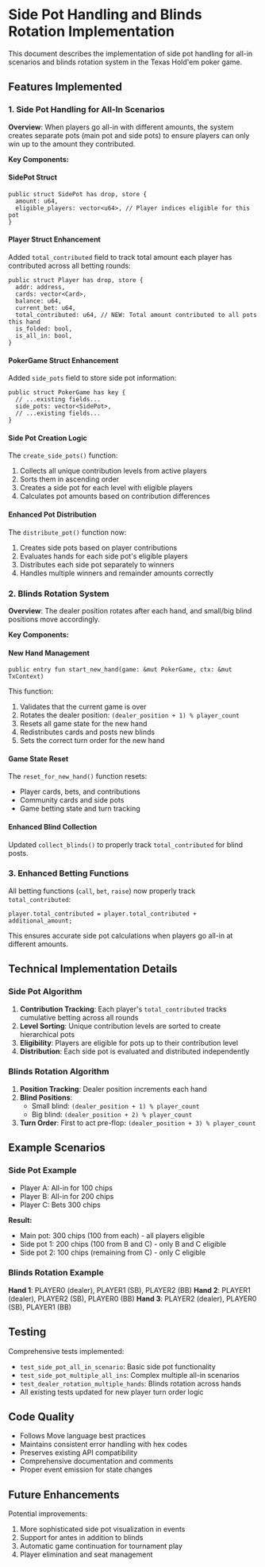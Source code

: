 # Side Pot Handling and Blinds Rotation Implementation

This document describes the implementation of side pot handling for all-in scenarios and blinds rotation system in the Texas Hold'em poker game.

## Features Implemented

### 1. Side Pot Handling for All-In Scenarios

**Overview**: When players go all-in with different amounts, the system creates separate pots (main pot and side pots) to ensure players can only win up to the amount they contributed.

**Key Components:**

#### SidePot Struct

```move
public struct SidePot has drop, store {
  amount: u64,
  eligible_players: vector<u64>, // Player indices eligible for this pot
}
```

#### Player Struct Enhancement

Added `total_contributed` field to track total amount each player has contributed across all betting rounds:

```move
public struct Player has drop, store {
  addr: address,
  cards: vector<Card>,
  balance: u64,
  current_bet: u64,
  total_contributed: u64, // NEW: Total amount contributed to all pots this hand
  is_folded: bool,
  is_all_in: bool,
}
```

#### PokerGame Struct Enhancement

Added `side_pots` field to store side pot information:

```move
public struct PokerGame has key {
  // ...existing fields...
  side_pots: vector<SidePot>,
  // ...existing fields...
}
```

#### Side Pot Creation Logic

The `create_side_pots()` function:

1. Collects all unique contribution levels from active players
2. Sorts them in ascending order
3. Creates a side pot for each level with eligible players
4. Calculates pot amounts based on contribution differences

#### Enhanced Pot Distribution

The `distribute_pot()` function now:

1. Creates side pots based on player contributions
2. Evaluates hands for each side pot's eligible players
3. Distributes each side pot separately to winners
4. Handles multiple winners and remainder amounts correctly

### 2. Blinds Rotation System

**Overview**: The dealer position rotates after each hand, and small/big blind positions move accordingly.

**Key Components:**

#### New Hand Management

```move
public entry fun start_new_hand(game: &mut PokerGame, ctx: &mut TxContext)
```

This function:

1. Validates that the current game is over
2. Rotates the dealer position: `(dealer_position + 1) % player_count`
3. Resets all game state for the new hand
4. Redistributes cards and posts new blinds
5. Sets the correct turn order for the new hand

#### Game State Reset

The `reset_for_new_hand()` function resets:

- Player cards, bets, and contributions
- Community cards and side pots
- Game betting state and turn tracking

#### Enhanced Blind Collection

Updated `collect_blinds()` to properly track `total_contributed` for blind posts.

### 3. Enhanced Betting Functions

All betting functions (`call`, `bet`, `raise`) now properly track `total_contributed`:

```move
player.total_contributed = player.total_contributed + additional_amount;
```

This ensures accurate side pot calculations when players go all-in at different amounts.

## Technical Implementation Details

### Side Pot Algorithm

1. **Contribution Tracking**: Each player's `total_contributed` tracks cumulative betting across all rounds
2. **Level Sorting**: Unique contribution levels are sorted to create hierarchical pots
3. **Eligibility**: Players are eligible for pots up to their contribution level
4. **Distribution**: Each side pot is evaluated and distributed independently

### Blinds Rotation Algorithm

1. **Position Tracking**: Dealer position increments each hand
2. **Blind Positions**:
   - Small blind: `(dealer_position + 1) % player_count`
   - Big blind: `(dealer_position + 2) % player_count`
3. **Turn Order**: First to act pre-flop: `(dealer_position + 3) % player_count`

## Example Scenarios

### Side Pot Example

- Player A: All-in for 100 chips
- Player B: All-in for 200 chips  
- Player C: Bets 300 chips

**Result:**

- Main pot: 300 chips (100 from each) - all players eligible
- Side pot 1: 200 chips (100 from B and C) - only B and C eligible
- Side pot 2: 100 chips (remaining from C) - only C eligible

### Blinds Rotation Example

**Hand 1**: PLAYER0 (dealer), PLAYER1 (SB), PLAYER2 (BB)
**Hand 2**: PLAYER1 (dealer), PLAYER2 (SB), PLAYER0 (BB)
**Hand 3**: PLAYER2 (dealer), PLAYER0 (SB), PLAYER1 (BB)

## Testing

Comprehensive tests implemented:

- `test_side_pot_all_in_scenario`: Basic side pot functionality
- `test_side_pot_multiple_all_ins`: Complex multiple all-in scenarios
- `test_dealer_rotation_multiple_hands`: Blinds rotation across hands
- All existing tests updated for new player turn order logic

## Code Quality

- Follows Move language best practices
- Maintains consistent error handling with hex codes
- Preserves existing API compatibility
- Comprehensive documentation and comments
- Proper event emission for state changes

## Future Enhancements

Potential improvements:

1. More sophisticated side pot visualization in events
2. Support for antes in addition to blinds
3. Automatic game continuation for tournament play
4. Player elimination and seat management
